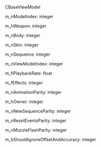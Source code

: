 CBaseViewModel

m_nModelIndex: integer

m_hWeapon: integer

m_nBody: integer

m_nSkin: integer

m_nSequence: integer

m_nViewModelIndex: integer

m_flPlaybackRate: float

m_fEffects: integer

m_nAnimationParity: integer

m_hOwner: integer

m_nNewSequenceParity: integer

m_nResetEventsParity: integer

m_nMuzzleFlashParity: integer

m_bShouldIgnoreOffsetAndAccuracy: integer